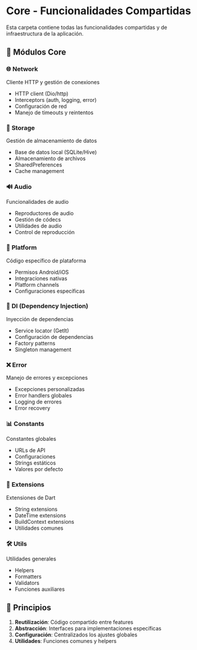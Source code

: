 # Core - Funcionalidades Compartidas

Esta carpeta contiene todas las funcionalidades compartidas y de infraestructura de la aplicación.

## 📁 Módulos Core

### 🌐 **Network**
Cliente HTTP y gestión de conexiones
- HTTP client (Dio/http)
- Interceptors (auth, logging, error)
- Configuración de red
- Manejo de timeouts y reintentos

### 💾 **Storage**
Gestión de almacenamiento de datos
- Base de datos local (SQLite/Hive)
- Almacenamiento de archivos
- SharedPreferences
- Cache management

### 🔊 **Audio**
Funcionalidades de audio
- Reproductores de audio
- Gestión de códecs
- Utilidades de audio
- Control de reproducción

### 📱 **Platform**
Código específico de plataforma
- Permisos Android/iOS
- Integraciones nativas
- Platform channels
- Configuraciones específicas

### 💉 **DI (Dependency Injection)**
Inyección de dependencias
- Service locator (GetIt)
- Configuración de dependencias
- Factory patterns
- Singleton management

### ❌ **Error**
Manejo de errores y excepciones
- Excepciones personalizadas
- Error handlers globales
- Logging de errores
- Error recovery

### 📊 **Constants**
Constantes globales
- URLs de API
- Configuraciones
- Strings estáticos
- Valores por defecto

### 🔧 **Extensions**
Extensiones de Dart
- String extensions
- DateTime extensions
- BuildContext extensions
- Utilidades comunes

### 🛠️ **Utils**
Utilidades generales
- Helpers
- Formatters
- Validators
- Funciones auxiliares

## 🎯 Principios

1. **Reutilización**: Código compartido entre features
2. **Abstracción**: Interfaces para implementaciones específicas
3. **Configuración**: Centralizados los ajustes globales
4. **Utilidades**: Funciones comunes y helpers